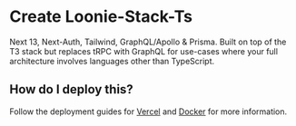 # Create Loonie-Stack-Ts

Next 13, Next-Auth, Tailwind, GraphQL/Apollo & Prisma. Built on top of the T3 stack but replaces tRPC with GraphQL for use-cases where your full architecture involves languages other than TypeScript.

## How do I deploy this?

Follow the deployment guides for [Vercel](https://create.t3.gg/en/deployment/vercel) and [Docker](https://create.t3.gg/en/deployment/docker) for more information.
